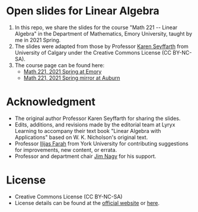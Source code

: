 # Open slides for Linear Algebra
1. In this repo, we share the slides for the course "Math 221 -- Linear Algebra"
   in the Department of Mathematics, Emory University, taught by me in 2021
   Spring.
2. The slides were adapted from those by Professor [Karen Seyffarth](https://contacts.ucalgary.ca/info/math/profiles/101-152971) from
   University of Calgary under the Creative Commons License (CC BY-NC-SA). 
3. The course page can be found here: 
   * [Math 221, 2021 Spring at Emory](http://math.emory.edu/~lchen41/teaching/2021_Spring_Math221/) 
   * [Math 221, 2021 Spring mirror at Auburn](http://webhome.auburn.edu/~lzc0090/teaching/2021_Spring_Math221/) 

# Acknowledgment
* The original author Professor Karen Seyffarth for sharing the slides.
* Edits, additions, and revisions made by the editorial team at Lyryx Learning
    to accompany their text book "Linear Algebra with Applications" based on W.
    K. Nicholson's original text.
* Professor [Ilijas Farah](https://ifarah.mathstats.yorku.ca/) from York University for contributing suggestions for
    improvements, new content, or errata.
* Professor and department chair [Jim Nagy](http://www.math.emory.edu/~nagy/) for his support.

# License
* Creative Commons License (CC BY-NC-SA) 
* License details can be found at the [official website](https://creativecommons.org/licenses/by-nc-sa/4.0/) or [here](LICENSE.txt).
